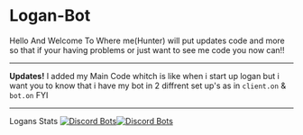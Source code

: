 # Logan-Bot
Hello And Welcome To Where me(Hunter)
will put updates code and more so that if your having problems or just want to see me code you now can!!

---------------------------------------------------------------------------------------------------------------------------
**Updates!**
I added my Main Code whitch is like when i start up logan but i want you to know that i have my bot in 2 diffrent set up's as in `client.on` & `bot.on` FYI

--------------------------------------------------------------------------------------------------------------------------
Logans Stats [![Discord Bots](https://discordbots.org/api/widget/status/408070424484904960.svg?noavatar=true)](https://discordbots.org/bot/408070424484904960)[![Discord Bots](https://discordbots.org/api/widget/servers/408070424484904960.svg?noavatar=true)](https://discordbots.org/bot/408070424484904960)


